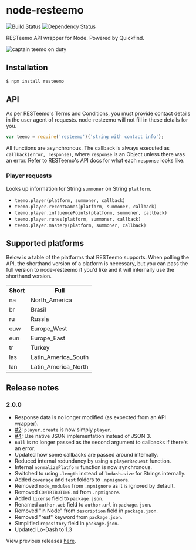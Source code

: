# node-resteemo

[![Build Status](https://travis-ci.org/KenanY/node-resteemo.png)](https://travis-ci.org/KenanY/node-resteemo)
[![Dependency Status](https://gemnasium.com/KenanY/node-resteemo.png)](https://gemnasium.com/KenanY/node-resteemo)

RESTeemo API wrapper for Node. Powered by Quickfind.

![captain teemo on duty](https://a248.e.akamai.net/camo.github.com/32fb5a8ead7c5cdff5b8003b84b0a7189a05d67c/687474703a2f2f692e696d6775722e636f6d2f654964593746612e706e67)

## Installation

``` bash
$ npm install resteemo
```

## API

As per RESTeemo's Terms and Conditions, you must provide contact details in the
user agent of requests. node-resteemo will not fill in these details for you.

``` javascript
var teemo = require('resteemo')('string with contact info');
```

All functions are asynchronous. The callback is always executed as
`callback(error, response)`, where `response` is an Object unless there was an
error. Refer to RESTeemo's API docs for what each `response` looks like.

### Player requests

Looks up information for String `summoner` on String `platform`.

- `teemo.player(platform, summoner, callback)`
- `teemo.player.recentGames(platform, summoner, callback)`
- `teemo.player.influencePoints(platform, summoner, callback)`
- `teemo.player.runes(platform, summoner, callback)`
- `teemo.player.mastery(platform, summoner, callback)`

## Supported platforms

Below is a table of the platforms that RESTeemo supports. When polling
the API, the shorthand version of a platform is necessary, but you can pass the
full version to node-resteemo if you'd like and it will internally use the
shorthand version.

<table>
  <tr>
    <th>Short</th>
    <th>Full</th>
  </tr>
  <tr>
    <td>na</td>
    <td>North_America</td>
  </tr>
  <tr>
    <td>br</td>
    <td>Brasil</td>
  </tr>
  <tr>
    <td>ru</td>
    <td>Russia</td>
  </tr>
  <tr>
    <td>euw</td>
    <td>Europe_West</td>
  </tr>
  <tr>
    <td>eun</td>
    <td>Europe_East</td>
  </tr>
  <tr>
    <td>tr</td>
    <td>Turkey</td>
  </tr>
  <tr>
    <td>las</td>
    <td>Latin_America_South</td>
  </tr>
  <tr>
    <td>lan</td>
    <td>Latin_America_North</td>
  </tr>
</table>

## Release notes

### 2.0.0

- Response data is no longer modified (as expected from an API wrapper).
- [#2](https://github.com/KenanY/node-resteemo/issues/2): `player.create` is now simply `player`.
- [#4](https://github.com/KenanY/node-resteemo/issues/4): Use native JSON implementation instead of JSON 3.
- `null` is no longer passed as the second argument to callbacks if there's an error.
- Updated how some callbacks are passed around internally.
- Reduced internal redundancy by using a `playerRequest` function.
- Internal `normalizePlatform` function is now synchronous.
- Switched to using `.length` instead of `lodash.size` for Strings internally.
- Added `coverage` and `test` folders to `.npmignore`.
- Removed `node_modules` from `.npmignore` as it is ignored by default.
- Removed `CONTRIBUTING.md` from `.npmignore`.
- Added `license` field to `package.json`.
- Renamed `author.web` field to `author.url` in `package.json`.
- Removed "in Node" from `description` field in `package.json`.
- Removed "rest" keyword from `package.json`.
- Simplified `repository` field in `package.json`.
- Updated Lo-Dash to 1.3

View previous releases [here](https://github.com/KenanY/node-resteemo/wiki/Changelog).